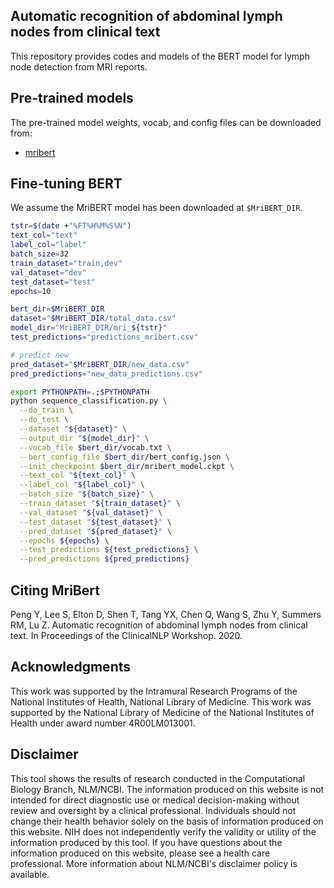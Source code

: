 ## Automatic recognition of abdominal lymph nodes from clinical text

This repository provides codes and models of the BERT model for lymph node detection from MRI reports. 

## Pre-trained models

The pre-trained model weights, vocab, and config files can be downloaded from:

* [mribert](https://github.com/ncbi-nlp/bluebert/releases/tag/lymphnode)

## Fine-tuning BERT

We assume the MriBERT model has been downloaded at `$MriBERT_DIR`.

```bash
tstr=$(date +"%FT%H%M%S%N")
text_col="text"
label_col="label"
batch_size=32
train_dataset="train,dev"
val_dataset="dev"
test_dataset="test"
epochs=10

bert_dir=$MriBERT_DIR
dataset="$MriBERT_DIR/total_data.csv"
model_dir="MriBERT_DIR/mri_${tstr}"
test_predictions="predictions_mribert.csv"

# predict new
pred_dataset="$MriBERT_DIR/new_data.csv"
pred_predictions="new_data_predictions.csv"

export PYTHONPATH=.;$PYTHONPATH
python sequence_classification.py \
  --do_train \
  --do_test \
  --dataset "${dataset}" \
  --output_dir "${model_dir}" \
  --vocab_file $bert_dir/vocab.txt \
  --bert_config_file $bert_dir/bert_config.json \
  --init_checkpoint $bert_dir/mribert_model.ckpt \
  --text_col "${text_col}" \
  --label_col "${label_col}" \
  --batch_size "${batch_size}" \
  --train_dataset "${train_dataset}" \
  --val_dataset "${val_dataset}" \
  --test_dataset "${test_dataset}" \
  --pred_dataset "${pred_dataset}" \
  --epochs ${epochs} \
  --test_predictions ${test_predictions} \
  --pred_predictions ${pred_predictions}
```


## Citing MriBert

Peng Y, Lee S, Elton D, Shen T, Tang YX, Chen Q, Wang S, Zhu Y, Summers RM, Lu Z.
Automatic recognition of abdominal lymph nodes from clinical text.
In Proceedings of the ClinicalNLP Workshop. 2020.

## Acknowledgments

This work was supported by the Intramural Research Programs of the National Institutes of Health, National Library of
Medicine. This work was supported by the National Library of Medicine of the National Institutes of Health under award number 4R00LM013001.

## Disclaimer

This tool shows the results of research conducted in the Computational Biology Branch, NLM/NCBI. The information produced
on this website is not intended for direct diagnostic use or medical decision-making without review and oversight
by a clinical professional. Individuals should not change their health behavior solely on the basis of information
produced on this website. NIH does not independently verify the validity or utility of the information produced
by this tool. If you have questions about the information produced on this website, please see a health care
professional. More information about NLM/NCBI's disclaimer policy is available.
